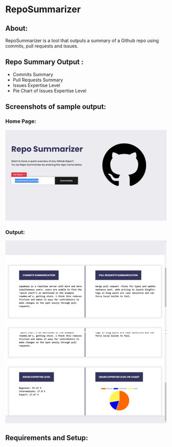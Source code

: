 # RepoSummarizer
## About:
RepoSummarizer is a tool that outputs a summary of a Github repo using commits, pull requests and issues.
## Repo Summary Output :
* Commits Summary
* Pull Requests Summary
* Issues Expertise Level 
* Pie Chart of Issues Expertise Level
## Screenshots of sample output:
### Home Page:
![Alt text](./images/home.png)
### Output:
![Alt text](./images/main1.png)
![Alt text](./images/main2.png)
## Requirements and Setup:
```console

```
